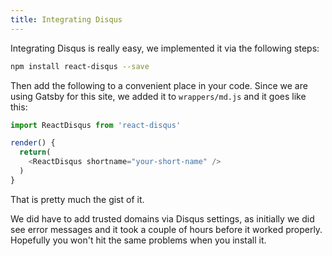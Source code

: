 ```yaml
---
title: Integrating Disqus
---
```


Integrating Disqus is really easy, we implemented it via the following steps:

``` bash
npm install react-disqus --save
```

Then add the following to a convenient place in your code. Since we are using Gatsby for this site, we added it to ```wrappers/md.js``` and it goes like this:

``` js
import ReactDisqus from 'react-disqus'

render() {
  return(
    <ReactDisqus shortname="your-short-name" />
  )
}
```

That is pretty much the gist of it.

We did have to add trusted domains via Disqus settings, as initially we did see error messages and it took a couple of hours before it worked properly. Hopefully you won't hit the same problems when you install it.